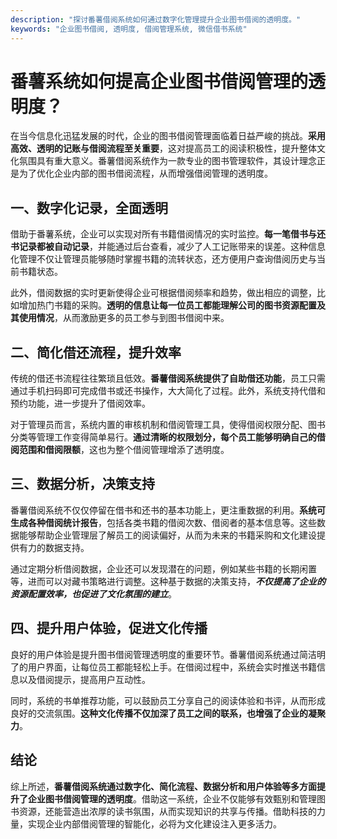 ```yaml
---
description: "探讨番薯借阅系统如何通过数字化管理提升企业图书借阅的透明度。"
keywords: "企业图书借阅, 透明度, 借阅管理系统, 微信借书系统"
---
```

# 番薯系统如何提高企业图书借阅管理的透明度？

在当今信息化迅猛发展的时代，企业的图书借阅管理面临着日益严峻的挑战。**采用高效、透明的记账与借阅流程至关重要**，这对提高员工的阅读积极性，提升整体文化氛围具有重大意义。番薯借阅系统作为一款专业的图书管理软件，其设计理念正是为了优化企业内部的图书借阅流程，从而增强借阅管理的透明度。

## 一、数字化记录，全面透明

借助于番薯系统，企业可以实现对所有书籍借阅情况的实时监控。**每一笔借书与还书记录都被自动记录**，并能通过后台查看，减少了人工记账带来的误差。这种信息化管理不仅让管理员能够随时掌握书籍的流转状态，还方便用户查询借阅历史与当前书籍状态。

此外，借阅数据的实时更新使得企业可根据借阅频率和趋势，做出相应的调整，比如增加热门书籍的采购。**透明的信息让每一位员工都能理解公司的图书资源配置及其使用情况**，从而激励更多的员工参与到图书借阅中来。

## 二、简化借还流程，提升效率

传统的借还书流程往往繁琐且低效。**番薯借阅系统提供了自助借还功能**，员工只需通过手机扫码即可完成借书或还书操作，大大简化了过程。此外，系统支持代借和预约功能，进一步提升了借阅效率。

对于管理员而言，系统内置的审核机制和借阅管理工具，使得借阅权限分配、图书分类等管理工作变得简单易行。**通过清晰的权限划分，每个员工能够明确自己的借阅范围和借阅限额**，这也为整个借阅管理增添了透明度。

## 三、数据分析，决策支持

番薯借阅系统不仅仅停留在借书和还书的基本功能上，更注重数据的利用。**系统可生成各种借阅统计报告**，包括各类书籍的借阅次数、借阅者的基本信息等。这些数据能够帮助企业管理层了解员工的阅读偏好，从而为未来的书籍采购和文化建设提供有力的数据支持。

通过定期分析借阅数据，企业还可以发现潜在的问题，例如某些书籍的长期闲置等，进而可以对藏书策略进行调整。这种基于数据的决策支持，***不仅提高了企业的资源配置效率，也促进了文化氛围的建立***。

## 四、提升用户体验，促进文化传播

良好的用户体验是提升图书借阅管理透明度的重要环节。番薯借阅系统通过简洁明了的用户界面，让每位员工都能轻松上手。在借阅过程中，系统会实时推送书籍信息以及借阅提示，提高用户互动性。

同时，系统的书单推荐功能，可以鼓励员工分享自己的阅读体验和书评，从而形成良好的交流氛围。**这种文化传播不仅加深了员工之间的联系，也增强了企业的凝聚力**。

## 结论

综上所述，**番薯借阅系统通过数字化、简化流程、数据分析和用户体验等多方面提升了企业图书借阅管理的透明度**。借助这一系统，企业不仅能够有效甄别和管理图书资源，还能营造出浓厚的读书氛围，从而实现知识的共享与传播。借助科技的力量，实现企业内部借阅管理的智能化，必将为文化建设注入更多活力。
